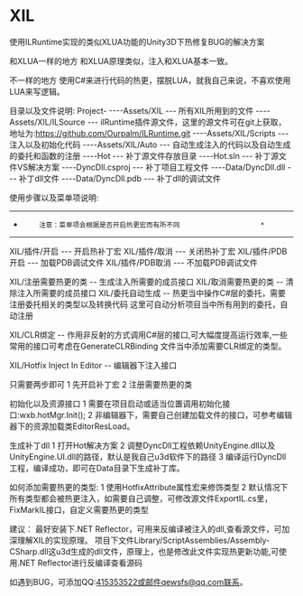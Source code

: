 # XIL
使用ILRuntime实现的类似XLUA功能的Unity3D下热修复BUG的解决方案

和XLUA一样的地方
和XLUA原理类似，注入和XLUA基本一致。

不一样的地方
使用C#来进行代码的热更，摆脱LUA，就我自己来说，不喜欢使用LUA来写逻辑。

目录以及文件说明:
Project-
        ----Assets/XIL            --- 所有XIL所用到的文件
	    ----Assets/XIL/ILSource   --- ilRuntime插件源文件，这里的源文件可在git上获取，地址为:https://github.com/Ourpalm/ILRuntime.git
	    ----Assets/XIL/Scripts    --- 注入以及初始化代码
		----Assets/XIL/Auto       --- 自动生成注入的代码以及自动生成的委托和函数的注册
		----Hot                   --- 补丁源文件存放目录
		----Hot.sln               --- 补丁源文件VS解决方案
		----DyncDll.csproj        --- 补丁项目工程文件
		----Data/DyncDll.dll      --- 补丁dll文件
		----Data/DyncDll.pdb      --- 补丁dll的调试文件


使用步骤以及菜单项说明:
*********************************************************************
*         注意：菜单项会根据是否开启热更宏而有所不同                    *
*********************************************************************
XIL/插件/开启    --- 开启热补丁宏
XIL/插件/取消    --- 关闭热补丁宏
XIL/插件/PDB开启 --- 加载PDB调试文件
XIL/插件/PDB取消 --- 不加载PDB调试文件

XIL/注册需要热更的类 -- 生成注入所需要的成员接口
XIL/取消需要热更的类 -- 清除注入所需要的成员接口
XIL/委托自动生成     -- 热更当中操作C#层的委托，需要注册委托相关的类型以及转换代码
                        这里可自动分析项目当中所有用到的委托，自动注册

XIL/CLR绑定          -- 作用非反射的方式调用C#层的接口,可大幅度提高运行效率,一些常用的接口可考虑在GenerateCLRBinding
                        文件当中添加需要CLR绑定的类型。

XIL/Hotfix Inject In Editor -- 编辑器下注入接口

只需要两步即可
1 先开启补丁宏
2 注册需要热更的类

初始化以及资源接口
1 需要在项目启动或适当位置调用初始化接口:wxb.hotMgr.Init();
2 非编辑器下，需要自己创建加载文件的接口，可参考编辑器下的资源加载类EditorResLoad。

生成补丁dll
1 打开Hot解决方案
2 调整DyncDll工程依赖UnityEngine.dll以及UnityEngine.UI.dll的路径，默认是我自己u3d软件下的路径
3 编译运行DyncDll工程，编译成功，即可在Data目录下生成补丁库。

如何添加需要热更的类型:
1 使用HotfixAttribute属性宏来修饰类型
2 默认情况下所有类型都会被热更注入，如需要自己调整，可修改源文件ExportIL.cs里，FixMarkIL接口，自定义需要热更的类型

建议：
最好安装下.NET Reflector，可用来反编译被注入的dll,查看源文件，可加深理解XIL的实现原理。
项目下文件Library/ScriptAssemblies/Assembly-CSharp.dll这u3d生成的dll文件，原理上，也是修改此文件实现热更新功能,可使用.NET Reflector进行反编译查看源码

如遇到BUG，可添加QQ:415353522或邮件qewsfs@qq.com联系。
